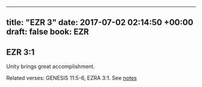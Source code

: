 
---
title: "EZR 3"
date: 2017-07-02 02:14:50 +00:00
draft: false
book: EZR
---

## EZR 3:1

Unity brings great accomplishment.

Related verses: GENESIS 11:5-6, EZRA 3:1. See [notes](https://my.bible.com/notes/2670141665390092566)

